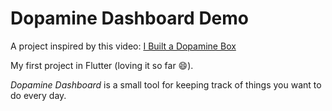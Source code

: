 # Dopamine Dashboard Demo

A project inspired by this video: [I Built a Dopamine Box](https://www.youtube.com/watch?v=JJeQIXBdVuk)

My first project in Flutter (loving it so far :smile:).

*Dopamine Dashboard* is a small tool for keeping track of things you want to do every day.
